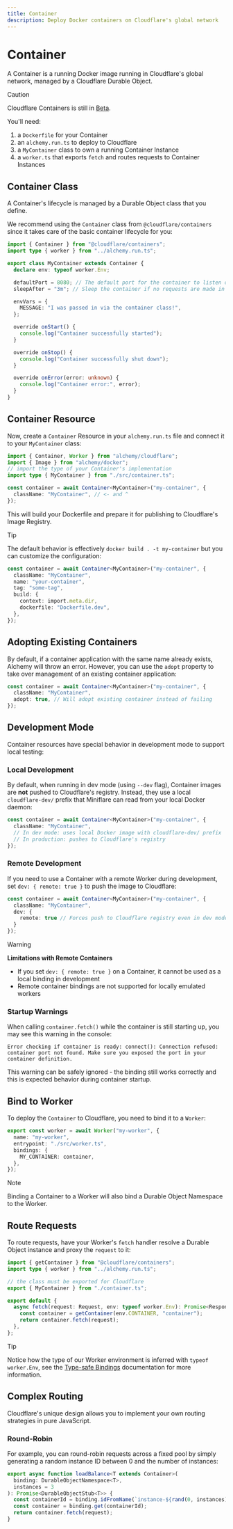 ```yaml
---
title: Container
description: Deploy Docker containers on Cloudflare's global network
---
```


# Container

A Container is a running Docker image running in Cloudflare's global network, managed by a Cloudflare Durable Object.

> [!CAUTION]
> Cloudflare Containers is still in [Beta](https://blog.cloudflare.com/containers-are-available-in-public-beta-for-simple-global-and-programmable/).

You'll need:

1. a `Dockerfile` for your Container
2. an `alchemy.run.ts` to deploy to Cloudflare
3. a `MyContainer` class to own a running Container Instance
4. a `worker.ts` that exports `fetch` and routes requests to Container Instances

## Container Class

A Container's lifecycle is managed by a Durable Object class that you define.

We recommend using the `Container` class from `@cloudflare/containers` since it takes care of the basic container lifecycle for you:

```ts
import { Container } from "@cloudflare/containers";
import type { worker } from "../alchemy.run.ts";

export class MyContainer extends Container {
  declare env: typeof worker.Env;

  defaultPort = 8080; // The default port for the container to listen on
  sleepAfter = "3m"; // Sleep the container if no requests are made in this timeframe

  envVars = {
    MESSAGE: "I was passed in via the container class!",
  };

  override onStart() {
    console.log("Container successfully started");
  }

  override onStop() {
    console.log("Container successfully shut down");
  }

  override onError(error: unknown) {
    console.log("Container error:", error);
  }
}
```

## Container Resource

Now, create a `Container` Resource in your `alchemy.run.ts` file and connect it to your `MyContainer` class:

```ts
import { Container, Worker } from "alchemy/cloudflare";
import { Image } from "alchemy/docker";
// import the type of your Container's implementation
import type { MyContainer } from "./src/container.ts";

const container = await Container<MyContainer>("my-container", {
  className: "MyContainer", // <- and ^
});
```

This will build your Dockerfile and prepare it for publishing to Cloudflare's Image Registry.

> [!TIP]
> The default behavior is effectively `docker build . -t my-container` but you can customize the configuration:
>
> ```ts
> const container = await Container<MyContainer>("my-container", {
>   className: "MyContainer",
>   name: "your-container",
>   tag: "some-tag",
>   build: {
>     context: import.meta.dir,
>     dockerfile: "Dockerfile.dev",
>   },
> });
> ```

## Adopting Existing Containers

By default, if a container application with the same name already exists, Alchemy will throw an error. However, you can use the `adopt` property to take over management of an existing container application:

```ts
const container = await Container<MyContainer>("my-container", {
  className: "MyContainer",
  adopt: true, // Will adopt existing container instead of failing
});
```

## Development Mode

Container resources have special behavior in development mode to support local testing:

### Local Development

By default, when running in dev mode (using `--dev` flag), Container images are **not** pushed to Cloudflare's registry. Instead, they use a local `cloudflare-dev/` prefix that Miniflare can read from your local Docker daemon:

```ts
const container = await Container<MyContainer>("my-container", {
  className: "MyContainer",
  // In dev mode: uses local Docker image with cloudflare-dev/ prefix
  // In production: pushes to Cloudflare's registry
});
```

### Remote Development

If you need to use a Container with a remote Worker during development, set `dev: { remote: true }` to push the image to Cloudflare:

```ts
const container = await Container<MyContainer>("my-container", {
  className: "MyContainer",
  dev: {
    remote: true // Forces push to Cloudflare registry even in dev mode
  }
});
```

> [!WARNING]
> **Limitations with Remote Containers**
> - If you set `dev: { remote: true }` on a Container, it cannot be used as a local binding in development
> - Remote container bindings are not supported for locally emulated workers

### Startup Warnings

When calling `container.fetch()` while the container is still starting up, you may see this warning in the console:

```
Error checking if container is ready: connect(): Connection refused: container port not found. Make sure you exposed the port in your container definition.
```

This warning can be safely ignored - the binding still works correctly and this is expected behavior during container startup.

## Bind to Worker

To deploy the `Container` to Cloudflare, you need to bind it to a `Worker`:

```ts
export const worker = await Worker("my-worker", {
  name: "my-worker",
  entrypoint: "./src/worker.ts",
  bindings: {
    MY_CONTAINER: container,
  },
});
```

> [!NOTE]
> Binding a Container to a Worker will also bind a Durable Object Namespace to the Worker.

## Route Requests

To route requests, have your Worker's `fetch` handler resolve a Durable Object instance and proxy the `request` to it:

```ts
import { getContainer } from "@cloudflare/containers";
import type { worker } from "../alchemy.run.ts";

// the class must be exported for Cloudflare
export { MyContainer } from "./container.ts";

export default {
  async fetch(request: Request, env: typeof worker.Env): Promise<Response> {
    const container = getContainer(env.CONTAINER, "container");
    return container.fetch(request);
  },
};
```

> [!TIP]
> Notice how the type of our Worker environment is inferred with `typeof worker.Env`, see the [Type-safe Bindings](/concepts/bindings#type-safe-bindings) documentation for more information.

## Complex Routing

Cloudflare's unique design allows you to implement your own routing strategies in pure JavaScript.

### Round-Robin

For example, you can round-robin requests across a fixed pool by simply generating a random instance ID between 0 and the number of instances:

```ts
export async function loadBalance<T extends Container>(
  binding: DurableObjectNamespace<T>,
  instances = 3
): Promise<DurableObjectStub<T>> {
  const containerId = binding.idFromName(`instance-${rand(0, instances)}`);
  const container = binding.get(containerId);
  return container.fetch(request);
}
```
